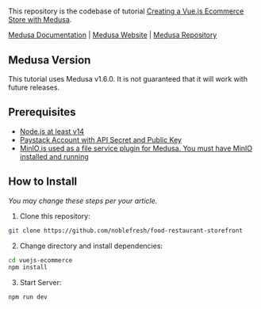 # <Building a Food Restaurant Ecommerce Store with Medusa>

This repository is the codebase of tutorial [Creating a Vue.js Ecommerce Store with Medusa](tutorial-link).

[Medusa Documentation](https://docs.medusajs.com/) | [Medusa Website](https://medusajs.com/) | [Medusa Repository](https://github.com/medusajs/medusa)

## Medusa Version

This tutorial uses Medusa v1.6.0. It is not guaranteed that it will work with future releases.

## Prerequisites

- [Node.js at least v14](https://docs.medusajs.com/tutorial/set-up-your-development-environment#nodejs)
- [Paystack Account with API Secret and Public Key](https://paystack.com/)
- [MinIO,is used as a file service plugin for Medusa. You must have MinIO installed and running](https://docs.medusajs.com/add-plugins/minio/)

## How to Install

_You may change these steps per your article._

1. Clone this repository:

```bash
git clone https://github.com/noblefresh/food-restaurant-storefront
```

2. Change directory and install dependencies:

```bash
cd vuejs-ecommerce
npm install
```

3. Start Server:

```bash
npm run dev
```
